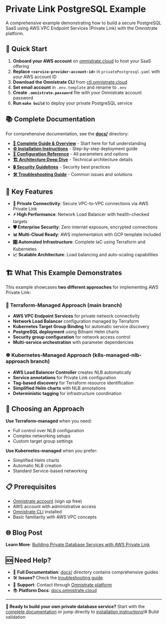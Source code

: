 # Private Link PostgreSQL Example

A comprehensive example demonstrating how to build a secure PostgreSQL SaaS using AWS VPC Endpoint Services (Private Link) with the Omnistrate platform.

## 🚀 Quick Start

1. **Onboard your AWS account** on [omnistrate.cloud](https://omnistrate.cloud) to host your SaaS offering
2. **Replace `<service-provider-account-id>`** in `privatePostgresql.yaml` with your AWS account ID
3. **Download the Omnistrate CLI** from [ctl.omnistrate.cloud](https://ctl.omnistrate.cloud/install/)
4. **Set email account** in `.env.template` and rename to `.env`
5. **Create `.omnistrate.password`** file with your Omnistrate account password
6. **Run `make build`** to deploy your private PostgreSQL service

## 📚 Complete Documentation

For comprehensive documentation, see the [**docs/**](docs/) directory:

- [**📖 Complete Guide & Overview**](docs/index.md) - Start here for full understanding
- [**⚙️ Installation Instructions**](docs/installation.md) - Step-by-step deployment guide
- [**🔧 Configuration Reference**](docs/configuration.md) - All parameters and options
- [**🏗️ Architecture Deep Dive**](docs/architecture.md) - Technical architecture details
- [**🔒 Security Guidelines**](docs/security.md) - Security best practices
- [**🛠️ Troubleshooting Guide**](docs/troubleshooting.md) - Common issues and solutions

## 🔗 Key Features

- **🔐 Private Connectivity**: Secure VPC-to-VPC connections via AWS Private Link
- **⚡ High Performance**: Network Load Balancer with health-checked targets
- **🛡️ Enterprise Security**: Zero internet exposure, encrypted connections
- **📊 Multi-Cloud Ready**: AWS implementation with GCP template included
- **🎛️ Automated Infrastructure**: Complete IaC using Terraform and Kubernetes
- **📈 Scalable Architecture**: Load balancing and auto-scaling capabilities

## 🏗️ What This Example Demonstrates

This example showcases **two different approaches** for implementing AWS Private Link:

### 🔧 Terraform-Managed Approach (main branch)

- **AWS VPC Endpoint Services** for private network connectivity
- **Network Load Balancer** configuration managed by Terraform
- **Kubernetes Target Group Binding** for automatic service discovery
- **PostgreSQL deployment** using Bitnami Helm charts
- **Security group configuration** for network access control
- **Multi-service orchestration** with parameter dependencies

### ☸️ Kubernetes-Managed Approach (k8s-managed-nlb-approach branch)

- **AWS Load Balancer Controller** creates NLB automatically
- **Service annotations** for Private Link configuration
- **Tag-based discovery** for Terraform resource identification
- **Simplified Helm charts** with NLB annotations
- **Deterministic tagging** for infrastructure coordination

## 🔀 Choosing an Approach

**Use Terraform-managed** when you need:

- Full control over NLB configuration
- Complex networking setups
- Custom target group settings

**Use Kubernetes-managed** when you prefer:

- Simplified Helm charts
- Automatic NLB creation
- Standard Service-based networking

## 📋 Prerequisites

- [Omnistrate account](https://omnistrate.cloud) (sign up free)
- AWS account with administrative access
- [Omnistrate CLI](https://ctl.omnistrate.cloud/install/) installed
- Basic familiarity with AWS VPC concepts

## 🌐 Blog Post

**Learn More**: [Building Private Database Services with AWS Private Link](https://blog.omnistrate.com/posts/115)

## 🆘 Need Help?

- 📖 **Full Documentation**: [docs/](docs/) directory contains comprehensive guides
- 🛠️ **Issues?** Check the [troubleshooting guide](docs/troubleshooting.md)
- 💬 **Support**: Contact through [Omnistrate platform](https://omnistrate.cloud)
- 📚 **Platform Docs**: [docs.omnistrate.cloud](https://docs.omnistrate.cloud)

---

**🎯 Ready to build your own private database service?** Start with the [complete documentation](docs/) or jump directly to [installation instructions](docs/installation.md)!# Build validation

